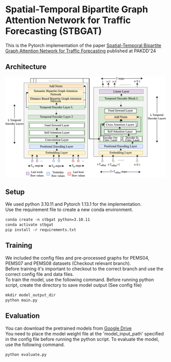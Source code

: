 # Spatial-Temporal Bipartite Graph Attention Network for Traffic Forecasting (STBGAT)

This is the Pytorch implementation of the paper [Spatial-Temporal Bipartite Graph Attention Network for Traffic Forecasting](https://www.google.com/) published at PAKDD'24

## Architecture
<img src="./docs/Transformer_Architecture_with_Bipartite_GAT.png" width="600">

## Setup
We used python 3.10.11 and Pytorch 1.13.1 for the implementation.<br>
Use the requirement file to create a new conda environment.

```shell
conda create -n stbgat python=3.10.11
conda activate stbgat
pip install -r requirements.txt
```

## Training
We included the config files and pre-processed graphs for PEMS04, PEMS07 and PEMS08 datasets (Checkout relevant branch).<br>
Before training it's important to checkout to the correct branch and use the correct config file and data files.<br>
To train the model, use the following command. Before running python script, create the directory to save model output (See config file)
```shell
mkdir model_output_dir
python main.py
```

## Evaluation
You can download the pretrained models from [Google Drive](https://drive.google.com/drive/folders/1J-njxXvaFMNXYtYvfLMDVDtKhQ2F5-9C?usp=sharing)<br>
You need to place the model weight file at the 'model_input_path' specified in the config file before running the python script.
To evaluate the model, use the following command.
```shell
python evaluate.py
```
